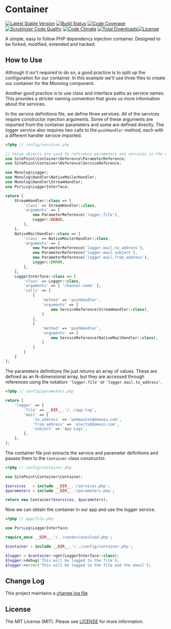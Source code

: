 # Container

[![Latest Stable Version](https://poser.pugx.org/sitepoint/container/v/stable)](https://packagist.org/packages/sitepoint/container)
[![Build Status](https://travis-ci.org/sitepoint/Container.svg?branch=master)](https://travis-ci.org/sitepoint/Container)
[![Code Coverage](https://scrutinizer-ci.com/g/sitepoint/Container/badges/coverage.png?b=master)](https://scrutinizer-ci.com/g/sitepoint/Container/?branch=master)
[![Scrutinizer Code Quality](https://scrutinizer-ci.com/g/sitepoint/Container/badges/quality-score.png?b=master)](https://scrutinizer-ci.com/g/sitepoint/Container/?branch=master)
[![Code Climate](https://codeclimate.com/github/sitepoint/Container/badges/gpa.svg)](https://codeclimate.com/github/sitepoint/Container)
[![Total Downloads](https://poser.pugx.org/sitepoint/container/downloads)](https://packagist.org/packages/sitepoint/container)[![License](https://poser.pugx.org/sitepoint/container/license)](https://packagist.org/packages/sitepoint/container)

A simple, easy to follow PHP dependency injection container. Designed to be forked, modified, extended and hacked.

## How to Use

Although it isn't required to do so, a good practice is to split up the configuration for our container. In this example we'll use three files to create our container for the Monolog component.

Another good practice is to use class and interface paths as service names. This provides a stricter naming convention that gives us more information about the services.

In the service definitions file, we define three services. All of the services require constructor injection arguments. Some of these arguments are imported from the container parameters and some are defined directly. The logger service also requires two calls to the `pushHandler` method, each with a different handler service imported.

```PHP
<?php // config/services.php

// Value objects are used to reference parameters and services in the container
use SitePoint\Container\Reference\ParameterReference;
use SitePoint\Container\Reference\ServiceReference;

use Monolog\Logger;
use Monolog\Handler\NativeMailerHandler;
use Monolog\Handler\StreamHandler;
use Psr\Log\LoggerInterface;

return [
    StreamHandler::class => [
        'class' => StreamHandler::class,
        'arguments' => [
            new ParameterReference('logger.file'),
            Logger::DEBUG,
        ],
    ],
    NativeMailHandler::class => [
        'class' => NativeMailerHandler::class,
        'arguments' => [
            new ParameterReference('logger.mail.to_address'),
            new ParameterReference('logger.mail.subject'),
            new ParameterReference('logger.mail.from_address'),
            Logger::ERROR,
        ],
    ],
    LoggerInterface::class => [
        'class' => Logger::class,
        'arguments' => [ 'channel-name' ],
        'calls' => [
            [
                'method' => 'pushHandler',
                'arguments' => [
                    new ServiceReference(StreamHandler::class),
                ]
            ],
            [
                'method' => 'pushHandler',
                'arguments' => [
                    new ServiceReference(NativeMailHandler::class),
                ]
            ]
        ]
    ]
];
```

The parameters definitions file just returns an array of values. These are defined as an N-dimensional array, but they are accessed through references using the notation: `'logger.file'` or `'logger.mail.to_address'`.

```PHP
<?php // config/parameters.php

return [
    'logger' => [
        'file' => __DIR__.'/../app.log',
        'mail' => [
            'to_address' => 'webmaster@domain.com',
            'from_address' => 'alerts@domain.com',
            'subject' => 'App Logs',
        ],
    ],
];
```

The container file just extracts the service and parameter definitions and passes them to the `Container` class constructor.


```PHP
<?php // config/container.php

use SitePoint\Container\Container;

$services   = include __DIR__.'/services.php';
$parameters = include __DIR__.'/parameters.php';

return new Container($services, $parameters);
```

Now we can obtain the container in our app and use the logger service.

```PHP
<?php // app/file.php

use Psr\Log\LoggerInterface;

require_once __DIR__.'/../vendor/autoload.php';

$container = include __DIR__.'/../config/container.php';

$logger = $container->get(LoggerInterface::class);
$logger->debug('This will be logged to the file');
$logger->error('This will be logged to the file and the email');
```

## Change Log

This project maintains a [change log file](CHANGELOG.md)

## License

The MIT License (MIT). Please see [LICENSE](LICENSE) for more information.

